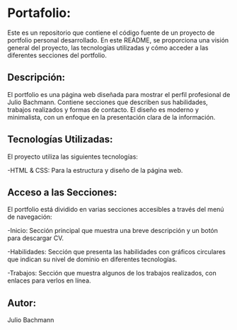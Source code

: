# Portafolio:
Este es un repositorio que contiene el código fuente de un proyecto de portfolio personal desarrollado. En este README, se proporciona una visión general del proyecto, las tecnologías utilizadas y cómo acceder a las diferentes secciones del portfolio.

## Descripción:
El portfolio es una página web diseñada para mostrar el perfil profesional de Julio Bachmann. Contiene secciones que describen sus habilidades, trabajos realizados y formas de contacto. El diseño es moderno y minimalista, con un enfoque en la presentación clara de la información.

## Tecnologías Utilizadas:
El proyecto utiliza las siguientes tecnologías:

  -HTML & CSS: Para la estructura y diseño de la página web.
  
## Acceso a las Secciones:
  El portfolio está dividido en varias secciones accesibles a través del menú de navegación:
  
  -Inicio: Sección principal que muestra una breve descripción y un botón para descargar CV.
  
  -Habilidades: Sección que presenta las habilidades con gráficos circulares que indican su nivel de dominio en diferentes tecnologías.
  
  -Trabajos: Sección que muestra algunos de los trabajos realizados, con enlaces para verlos en línea.
  
## Autor:
  Julio Bachmann
